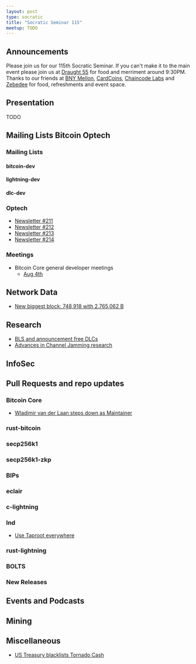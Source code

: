 ```yaml
---
layout: post
type: socratic
title: "Socratic Seminar 115"
meetup: TODO
---
```


## Announcements

Please join us for our 115th Socratic Seminar. If you can't make it to the main event please join us at [Draught 55](https://www.draught55.com/) for food and merriment around 9:30PM. Thanks to our friends at [BNY Mellon](https://www.bnymellon.com/), [CardCoins](https://cardcoins.co), [Chaincode Labs](https://chaincode.com) and [Zebedee](https://zebedee.io/) for food, refreshments and event space.

## Presentation

TODO

## Mailing Lists  Bitcoin Optech

### Mailing Lists

#### bitcoin-dev

#### lightning-dev

#### dlc-dev

### Optech

- [Newsletter #211](https://bitcoinops.org/en/newsletters/2022/08/03/)
- [Newsletter #212](https://bitcoinops.org/en/newsletters/2022/08/10/)
- [Newsletter #213](https://bitcoinops.org/en/newsletters/2022/08/17/)
- [Newsletter #214](https://bitcoinops.org/en/newsletters/2022/08/24/)

### Meetings

- Bitcoin Core general developer meetings
    - [Aug 4th](https://www.erisian.com.au/bitcoin-core-dev/log-2022-08-04.html#211)

## Network Data

- [New biggest block: 748,918 with 2.765,062 B](https://twitter.com/murchandamus/status/1557782865622056961)

## Research

- [BLS and announcement free DLCs](https://mailmanlists.org/pipermail/dlc-dev/2022-August/000149.html)
- [Advances in Channel Jamming research](https://lists.linuxfoundation.org/pipermail/lightning-dev/2022-August/003673.html)

## InfoSec

## Pull Requests and repo updates

### Bitcoin Core

- [Wladimir van der Laan steps down as Maintainer](https://www.erisian.com.au/bitcoin-core-dev/log-2022-08-11.html#l-219)

### rust-bitcoin

### secp256k1

### secp256k1-zkp

### BIPs

### eclair

### c-lightning

### lnd

- [Use Taproot everywhere](https://github.com/lightningnetwork/lnd/pull/6810)

### rust-lightning

### BOLTS

### New Releases

## Events and Podcasts

## Mining

## Miscellaneous

- [US Treasury blacklists Tornado Cash](https://www.coindesk.com/policy/2022/08/08/crypto-mixing-service-tornado-cash-blacklisted-by-us-treasury/)
